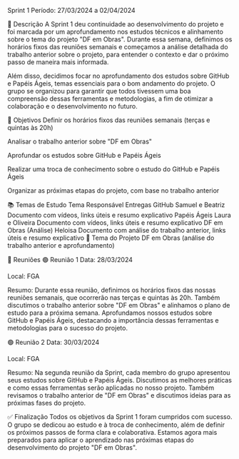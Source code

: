 Sprint 1
Período: 27/03/2024 a 02/04/2024

📝 Descrição
A Sprint 1 deu continuidade ao desenvolvimento do projeto e foi marcada por um aprofundamento nos estudos técnicos e alinhamento sobre o tema do projeto "DF em Obras". Durante essa semana, definimos os horários fixos das reuniões semanais e começamos a análise detalhada do trabalho anterior sobre o projeto, para entender o contexto e dar o próximo passo de maneira mais informada.

Além disso, decidimos focar no aprofundamento dos estudos sobre GitHub e Papéis Ágeis, temas essenciais para o bom andamento do projeto. O grupo se organizou para garantir que todos tivessem uma boa compreensão dessas ferramentas e metodologias, a fim de otimizar a colaboração e o desenvolvimento no futuro.

🎯 Objetivos
Definir os horários fixos das reuniões semanais (terças e quintas às 20h)

Analisar o trabalho anterior sobre "DF em Obras"

Aprofundar os estudos sobre GitHub e Papéis Ágeis

Realizar uma troca de conhecimento sobre o estudo do GitHub e Papéis Ágeis

Organizar as próximas etapas do projeto, com base no trabalho anterior

📚 Temas de Estudo
Tema	Responsável	Entregas
GitHub	Samuel e Beatriz	Documento com vídeos, links úteis e resumo explicativo
Papéis Ágeis	Laura e Oliveira	Documento com vídeos, links úteis e resumo explicativo
DF em Obras (Análise)	Heloisa	Documento com análise do trabalho anterior, links úteis e resumo explicativo
🧠 Tema do Projeto
DF em Obras (análise do trabalho anterior e aprofundamento)

📆 Reuniões
🟢 Reunião 1
Data: 28/03/2024

Local: FGA

Resumo:
Durante essa reunião, definimos os horários fixos das nossas reuniões semanais, que ocorrerão nas terças e quintas às 20h. Também discutimos o trabalho anterior sobre "DF em Obras" e alinhamos o plano de estudo para a próxima semana. Aprofundamos nossos estudos sobre GitHub e Papéis Ágeis, destacando a importância dessas ferramentas e metodologias para o sucesso do projeto.

🟢 Reunião 2
Data: 30/03/2024

Local: FGA

Resumo:
Na segunda reunião da Sprint, cada membro do grupo apresentou seus estudos sobre GitHub e Papéis Ágeis. Discutimos as melhores práticas e como essas ferramentas serão aplicadas no nosso projeto. Também revisamos o trabalho anterior de "DF em Obras" e discutimos ideias para as próximas fases do projeto.

✅ Finalização
Todos os objetivos da Sprint 1 foram cumpridos com sucesso. O grupo se dedicou ao estudo e à troca de conhecimento, além de definir os próximos passos de forma clara e colaborativa. Estamos agora mais preparados para aplicar o aprendizado nas próximas etapas do desenvolvimento do projeto "DF em Obras".
